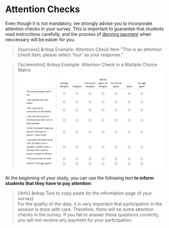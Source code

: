 
# Attention Checks

Even though it is not mandatory, we strongly advise you to incorporate attention checks in your survey. This is important to guarantee that students read instructions carefully, and the process of [denying payment](granting-or-denying-payment) when neccessary will be easier for you.

>[!success] <i class="fa-regular fa-thumbs-up"></i> &nbsp Example: Attention Check Item
>"This is an attention check item, please select 'four' as your response."

>[!screenshot] <i class="fa-solid fa-camera"></i> &nbsp Example: Attention Check in a Multiple Choice Matrix
><img src="/static/images/attention_check.png" alt="Attention Check" class="responsive-image">

At the beginning of your study, you can use the following text **to inform students that they have to pay attention**:

>[!info] <i class="fa-solid fa-info"></i> &nbsp Text to copy paste (to the information page of your survey)
><br>
> For the quality of the data, it is very important that participation in the session is done with care. Therefore, there will be some attention checks in the survey. If you fail to answer these questions correctly, you will not receive any payment for your participation.

